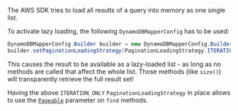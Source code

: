 The AWS SDK tries to load all results of a query into memory as one single list.

To activate lazy loading, the following `DynamoDBMapperConfig` has to be used:

```java
DynamoDBMapperConfig.Builder builder = new DynamoDBMapperConfig.Builder();
builder.setPaginationLoadingStrategy(PaginationLoadingStrategy.ITERATION_ONLY);
```

This causes the result to be available as a lazy-loaded list - as long as no methods are called that affect the whole list.
Those methods (like `size()`) will transparently retrieve the full result set!

Having the above `ITERATION_ONLY` `PaginationLoadingStrategy` in place allows to use the [`Pageable`](https://docs.spring.io/spring-data/data-commons/docs/current/reference/html/#repositories.special-parameters) parameter on `find` methods.

